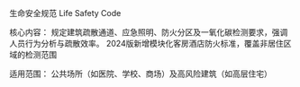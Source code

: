 生命安全规范
Life Safety Code

​​核心内容​​：
规定建筑疏散通道、应急照明、防火分区及一氧化碳检测要求，强调人员行为分析与疏散效率。
2024版新增模块化客房酒店防火标准，覆盖非居住区域的检测范围

适用范围​​：
公共场所（如医院、学校、商场）及高风险建筑（如高层住宅）

